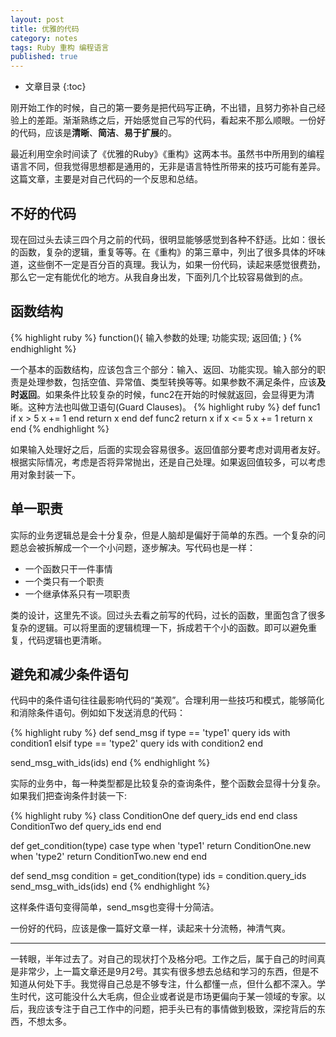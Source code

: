 ```yaml
---
layout: post
title: 优雅的代码
category: notes
tags: Ruby 重构 编程语言
published: true
---
```


* 文章目录
{:toc}

刚开始工作的时候，自己的第一要务是把代码写正确，不出错，且努力弥补自己经验上的差距。渐渐熟练之后，开始感觉自己写的代码，看起来不那么顺眼。一份好的代码，应该是**清晰**、**简洁**、**易于扩展**的。

最近利用空余时间读了《优雅的Ruby》《重构》这两本书。虽然书中所用到的编程语言不同，但我觉得思想都是通用的，无非是语言特性所带来的技巧可能有差异。这篇文章，主要是对自己代码的一个反思和总结。

## 不好的代码

现在回过头去读三四个月之前的代码，很明显能够感觉到各种不舒适。比如：很长的函数，复杂的逻辑，重复等等。在《重构》的第三章中，列出了很多具体的坏味道，这些倒不一定是百分百的真理。我认为，如果一份代码，读起来感觉很费劲，那么它一定有能优化的地方。从我自身出发，下面列几个比较容易做到的点。

## 函数结构

{% highlight ruby %}
function(){
  输入参数的处理;
  功能实现;
  返回值;
}
{% endhighlight %}

一个基本的函数结构，应该包含三个部分：输入、返回、功能实现。输入部分的职责是处理参数，包括空值、异常值、类型转换等等。如果参数不满足条件，应该**及时返回**。如果条件比较复杂的时候，func2在开始的时候就返回，会显得更为清晰。这种方法也叫做卫语句(Guard Clauses)。
{% highlight ruby %}
def func1
  if x > 5
   x += 1
  end
  return x
end
def func2
  return x if x <= 5
   x += 1
  return x
end
{% endhighlight %}

如果输入处理好之后，后面的实现会容易很多。返回值部分要考虑对调用者友好。根据实际情况，考虑是否将异常抛出，还是自己处理。如果返回值较多，可以考虑用对象封装一下。

## 单一职责

实际的业务逻辑总是会十分复杂，但是人脑却是偏好于简单的东西。一个复杂的问题总会被拆解成一个一个小问题，逐步解决。写代码也是一样：

- 一个函数只干一件事情
- 一个类只有一个职责
- 一个继承体系只有一项职责

类的设计，这里先不谈。回过头去看之前写的代码，过长的函数，里面包含了很多复杂的逻辑。可以将里面的逻辑梳理一下，拆成若干个小的函数。即可以避免重复，代码逻辑也更清晰。

## 避免和减少条件语句

代码中的条件语句往往最影响代码的“美观”。合理利用一些技巧和模式，能够简化和消除条件语句。例如如下发送消息的代码：

{% highlight ruby %}
def send_msg
  if type == 'type1'
    query ids with condition1
  elsif type == 'type2'
    query ids with condition2
  end

  send_msg_with_ids(ids)
end
{% endhighlight %}

实际的业务中，每一种类型都是比较复杂的查询条件，整个函数会显得十分复杂。如果我们把查询条件封装一下:

{% highlight ruby %}
class ConditionOne
  def query_ids
  end
end
class ConditionTwo
  def query_ids
  end
end

def get_condition(type)
  case type
  when 'type1'
    return ConditionOne.new
  when 'type2'
    return ConditionTwo.new
  end
end

def send_msg
  condition = get_condition(type)
  ids = condition.query_ids
  send_msg_with_ids(ids)
end
{% endhighlight %}

这样条件语句变得简单，send_msg也变得十分简洁。

一份好的代码，应该是像一篇好文章一样，读起来十分流畅，神清气爽。

-----------------------

一转眼，半年过去了。对自己的现状打个及格分吧。工作之后，属于自己的时间真是非常少，上一篇文章还是9月2号。其实有很多想去总结和学习的东西，但是不知道从何处下手。我觉得自己总是不够专注，什么都懂一点，但什么都不深入。学生时代，这可能没什么大毛病，但企业或者说是市场更偏向于某一领域的专家。以后，我应该专注于自己工作中的问题，把手头已有的事情做到极致，深挖背后的东西，不想太多。
